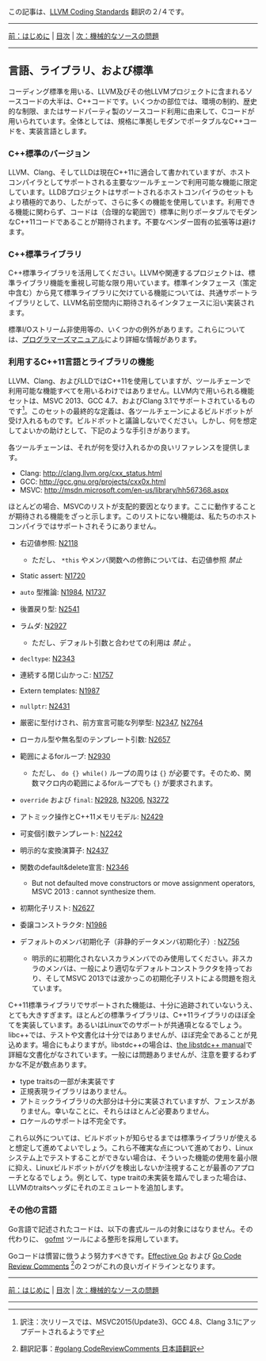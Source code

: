 <!--
title:   [翻訳] LLVMコーディング標準3.9.1（２/４）：言語、ライブラリ、および標準
tags:    C++11,LLVM=3.9.1,clang-format,コーディング規約,翻訳
id:      e1194d8093b7a79abd5f
private: false
-->
この記事は、[LLVM Coding Standards](http://releases.llvm.org/3.9.1/docs/CodingStandards.html) 翻訳の２/４です。

----
[前：はじめに](/tenmyo/items/5d9fae50d941655350ca#はじめに) | [目次](/tenmyo/items/5d9fae50d941655350ca) | [次：機械的なソースの問題](/tenmyo/items/eb0fd21212ff0184e933)

----

言語、ライブラリ、および標準
-----------------------------------

コーディング標準を用いる、LLVM及びその他LLVMプロジェクトに含まれるソースコードの大半は、C++コードです。いくつかの部位では、環境の制約、歴史的な制限、またはサードパーティ製のソースコード利用に由来して、Cコードが用いられています。全体としては、規格に準拠しモダンでポータブルなC++コードを、実装言語とします。

### C++標準のバージョン

LLVM、Clang、そしてLLDは現在C++11に適合して書かれていますが、ホストコンパイラとしてサポートされる主要なツールチェーンで利用可能な機能に限定しています。LLDBプロジェクトはサポートされるホストコンパイラのセットもより積極的であり、したがって、さらに多くの機能を使用しています。利用できる機能に関わらず、コードは（合理的な範囲で）標準に則りポータブルでモダンなC++11コードであることが期待されます。不要なベンダー固有の拡張等は避けます。

### C++標準ライブラリ

C++標準ライブラリを活用してください。LLVMや関連するプロジェクトは、標準ライブラリ機能を重視し可能な限り用いています。標準インタフェース（策定中含む）から見て標準ライブラリに欠けている機能については、共通サポートライブラリとして、LLVM名前空間内に期待されるインタフェースに沿い実装されます。

標準I/Oストリーム非使用等の、いくつかの例外があります。これらについては、[プログラマーズマニュアル](http://releases.llvm.org/3.9.1/docs/ProgrammersManual.html)により詳細な情報があります。

### 利用するC++11言語とライブラリの機能

LLVM、Clang、およびLLDではC++11を使用していますが、ツールチェーンで利用可能な機能すべてを用いるわけではありません。LLVM内で用いられる機能セットは、MSVC 2013、GCC 4.7、およびClang 3.1でサポートされているものです[^1]。このセットの最終的な定義は、各ツールチェーンによるビルドボットが受け入れるものです。ビルドボットと議論しないでください。しかし、何を想定してよいかの助けとして、下記のような手引きがあります。
[^1]: 訳注：次リリースでは、MSVC2015(Update3)、GCC 4.8、Clang 3.1にアップデートされるようです

各ツールチェーンは、それが何を受け入れるかの良いリファレンスを提供します。

-   Clang: <http://clang.llvm.org/cxx_status.html>
-   GCC: <http://gcc.gnu.org/projects/cxx0x.html>
-   MSVC: <http://msdn.microsoft.com/en-us/library/hh567368.aspx>

ほとんどの場合、MSVCのリストが支配的要因となります。ここに動作することが期待される機能をざっと示します。このリストにない機能は、私たちのホストコンパイラではサポートされそうにありません。

-   右辺値参照: [N2118](http://www.open-std.org/jtc1/sc22/wg21/docs/papers/2006/n2118.html)
    -   ただし、 `*this` やメンバ関数への修飾については、右辺値参照 *禁止*
-   Static assert: [N1720](http://www.open-std.org/jtc1/sc22/wg21/docs/papers/2004/n1720.html)
-   `auto` 型推論: [N1984](http://www.open-std.org/jtc1/sc22/wg21/docs/papers/2006/n1984.pdf), [N1737](http://www.open-std.org/jtc1/sc22/wg21/docs/papers/2004/n1737.pdf)
-   後置戻り型: [N2541](http://www.open-std.org/jtc1/sc22/wg21/docs/papers/2008/n2541.htm)
-   ラムダ: [N2927](http://www.open-std.org/jtc1/sc22/wg21/docs/papers/2009/n2927.pdf)
    -   ただし、デフォルト引数と合わせての利用は *禁止* 。
-   `decltype`: [N2343](http://www.open-std.org/jtc1/sc22/wg21/docs/papers/2007/n2343.pdf)
-   連続する閉じ山かっこ: [N1757](http://www.open-std.org/jtc1/sc22/wg21/docs/papers/2005/n1757.html)
-   Extern templates: [N1987](http://www.open-std.org/jtc1/sc22/wg21/docs/papers/2006/n1987.htm)
-   `nullptr`: [N2431](http://www.open-std.org/jtc1/sc22/wg21/docs/papers/2007/n2431.pdf)
-   厳密に型付けされ、前方宣言可能な列挙型: [N2347](http://www.open-std.org/jtc1/sc22/wg21/docs/papers/2007/n2347.pdf), [N2764](http://www.open-std.org/jtc1/sc22/wg21/docs/papers/2008/n2764.pdf)
-   ローカル型や無名型のテンプレート引数: [N2657](http://www.open-std.org/jtc1/sc22/wg21/docs/papers/2008/n2657.htm)
-   範囲によるforループ: [N2930](http://www.open-std.org/jtc1/sc22/wg21/docs/papers/2009/n2930.html)
    -   ただし、 `do {} while()` ループの周りは `{}` が必要です。そのため、関数マクロ内の範囲によるforループでも `{}` が要求されます。
-   `override` および `final`: [N2928](http://www.open-std.org/jtc1/sc22/wg21/docs/papers/2009/n2928.htm), [N3206](http://www.open-std.org/jtc1/sc22/wg21/docs/papers/2010/n3206.htm), [N3272](http://www.open-std.org/jtc1/sc22/wg21/docs/papers/2011/n3272.htm)
-   アトミック操作とC++11メモリモデル: [N2429](http://www.open-std.org/jtc1/sc22/wg21/docs/papers/2007/n2429.htm)
-   可変個引数テンプレート: [N2242](http://www.open-std.org/jtc1/sc22/wg21/docs/papers/2007/n2242.pdf)
-   明示的な変換演算子: [N2437](http://www.open-std.org/jtc1/sc22/wg21/docs/papers/2007/n2437.pdf)
-   関数のdefault&delete宣言: [N2346](http://www.open-std.org/jtc1/sc22/wg21/docs/papers/2007/n2346.htm)
    * But not defaulted move constructors or move assignment operators, MSVC 2013
    :   cannot synthesize them.

-   初期化子リスト: [N2627](http://www.open-std.org/jtc1/sc22/wg21/docs/papers/2008/n2672.htm)
-   委譲コンストラクタ: [N1986](http://www.open-std.org/jtc1/sc22/wg21/docs/papers/2006/n1986.pdf)
-   デフォルトのメンバ初期化子（非静的データメンバ初期化子）: [N2756](http://www.open-std.org/jtc1/sc22/wg21/docs/papers/2008/n2756.htm)
    -   明示的に初期化されないスカラメンバでのみ使用してください。非スカラのメンバは、一般により適切なデフォルトコンストラクタを持っており、そしてMSVC 2013では波かっこの初期化子リストによる問題を抱えています。

C++11標準ライブラリでサポートされた機能は、十分に追跡されていないうえ、とても大きすぎます。ほとんどの標準ライブラリは、C++11ライブラリのほぼ全てを実装しています。あるいはLinuxでのサポートが共通項となるでしょう。libc++では、テストや文書化は十分ではありませんが、ほぼ完全であることが見込めます。場合にもよりますが。libstdc++の場合は、[the libstdc++ manual](http://gcc.gnu.org/onlinedocs/gcc-4.7.3/libstdc++/manual/manual/status.html#status.iso.2011)で詳細な文書化がなされています。一般には問題ありませんが、注意を要するわずかな不足が数点あります。

-   type traitsの一部が未実装です
-   正規表現ライブラリはありません。
-   アトミックライブラリの大部分は十分に実装されていますが、フェンスがありません。幸いなことに、それらはほとんど必要ありません。
-   ロケールのサポートは不完全です。

これら以外については、ビルドボットが知らせるまでは標準ライブラリが使えると想定して進めてよいでしょう。これら不確実な点について進めており、Linuxシステム上でテストすることができない場合は、そういった機能の使用を最小限に抑え、Linuxビルドボットがバグを検出しないか注視することが最善のアプローチとなるでしょう。例として、type traitの未実装を踏んでしまった場合は、LLVMのtraitsヘッダにそれのエミュレートを追加します。

### その他の言語

Go言語で記述されたコードは、以下の書式ルールの対象にはなりません。その代わりに、 [gofmt](https://golang.org/cmd/gofmt/) ツールによる整形を採用しています。

Goコードは慣習に倣うよう努力すべきです。[Effective Go](https://golang.org/doc/effective_go.html) および [Go Code Review Comments](https://code.google.com/p/go-wiki/wiki/CodeReviewComments) [^2]の２つがこれの良いガイドラインとなります。

[^2]: 翻訳記事：[#golang CodeReviewComments 日本語翻訳](http://qiita.com/knsh14/items/8b73b31822c109d4c497)

----
[前：はじめに](/tenmyo/items/5d9fae50d941655350ca#はじめに) | [目次](/tenmyo/items/5d9fae50d941655350ca) | [次：機械的なソースの問題](/tenmyo/items/eb0fd21212ff0184e933)

----